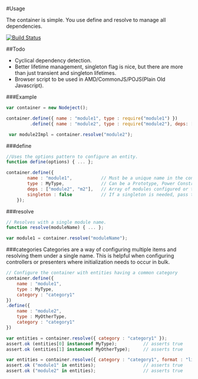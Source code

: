 #Usage

The container is simple.  You use define and resolve to manage all dependencies.

[![Build Status](https://travis-ci.org/LlamaSantos/Nodeject.png?branch=master)](https://travis-ci.org/LlamaSantos/Nodeject)

##Todo
- Cyclical dependency detection.
- Better lifetime management, singleton flag is nice, but there are more than just transient and singleton lifetimes.
- Browser script to be used in AMD/CommonJS/POJS(Plain Old Javascript).

###Example
```JavaScript
var container = new Nodeject();

container.define({ name : "module1", type : require("module1") })
         .define({ name : "module2", type : require("module2"), deps: ["module1"] });

 var module2Impl = container.resolve("module2");
```

###define
```JavaScript
//Uses the options pattern to configure an entity.
function define(options) { ... };

container.define({
        name : "module1",           // Must be a unique name in the container.
        type : MyType,              // Can be a Prototype, Power Constructor, String, or Array
        deps : ["module2", "m2"],   // Array of modules configured or to be configured in the container.
        singleton : false           // If a singleton is needed, pass true, default is false.
    });

```



###resolve
```JavaScript
// Resolves with a single module name.
function resolve(moduleName) { ... };

var module1 = container.resolve("moduleName");
```

###categories
Categories are a way of configuring multiple items and resolving them under a single name.  This is helpful when configuring
controllers or presenters where initialization needs to occur in bulk.
```JavaScript
// Configure the container with entities having a common category
container.define({
    name : "module1",
    type : MyType,
    category : "category1"
})
.define({
    name : "module2",
    type : MyOtherType,
    category : "category1"
})

var entities = container.resolve({ category : "category1" });
assert.ok (entities[0] instanceof MyType);          // asserts true
assert.ok (entities[1] instanceof MyOtherType);     // asserts true

var entities = container.resolve({ category : "category1", format : "literal" });
assert.ok ("module1" in entities);                  // asserts true
assert.ok ("module2" in entities);                  // asserts true
```
